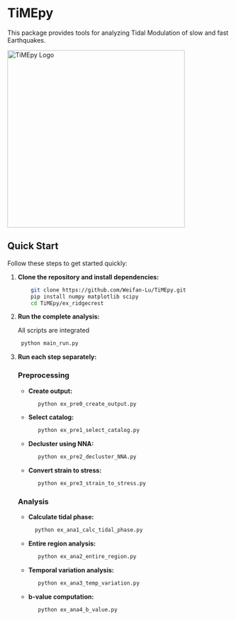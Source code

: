 # TiMEpy

This package provides tools for analyzing Tidal Modulation of slow and fast Earthquakes.

<img src="https://raw.githubusercontent.com/Weifan-Lu/TiMEpy/main/Logo.png" alt="TiMEpy Logo" width="400"/>


## Quick Start

Follow these steps to get started quickly:

1. **Clone the repository and install dependencies:**

   ```bash
       git clone https://github.com/Weifan-Lu/TiMEpy.git
       pip install numpy matplotlib scipy
       cd TiMEpy/ex_ridgecrest

2. **Run the complete analysis:**
   
   All scripts are integrated
   ```bash
    python main_run.py

4. **Run each step separately:**
   ### Preprocessing
   - **Create output:**  
     ```bash
        python ex_pre0_create_output.py
     
   - **Select catalog:**  
     ```bash
        python ex_pre1_select_catalog.py
     
   - **Decluster using NNA:**  
     ```bash 
        python ex_pre2_decluster_NNA.py
     
   - **Convert strain to stress:**  
     ```bash 
        python ex_pre3_strain_to_stress.py
   ### Analysis
   - **Calculate tidal phase:**
      ```bash
        python ex_ana1_calc_tidal_phase.py
   - **Entire region analysis:**
      ```bash  
         python ex_ana2_entire_region.py
   - **Temporal variation analysis:**
      ```bash  
         python ex_ana3_temp_variation.py
   - **b-value computation:**
      ```bash  
         python ex_ana4_b_value.py
